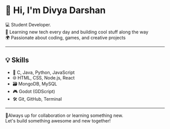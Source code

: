 # 👋 Hi, I'm Divya Darshan

💻 Student Developer.  
🌱 Learning new tech every day and building cool stuff along the way  
🌍 Passionate about coding, games, and creative projects

---

## 💡 Skills

- 🧠 C, Java, Python, JavaScript  
- 🌐 HTML, CSS, Node.js, React  
- 🗃️ MongoDB, MySQL  
- 🎮 Godot (GDScript)  
- 🛠️ Git, GitHub, Terminal  

---

🤗Always up for collaboration or learning something new.  
Let's build something awesome and new together!  
